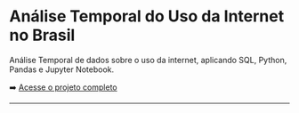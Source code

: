 # Análise Temporal do Uso da Internet no Brasil

Análise Temporal de dados sobre o uso da internet, aplicando SQL, Python, Pandas e Jupyter Notebook.

➡️ [Acesse o projeto completo](/AnaliseTemporal/Arquivos/ProjetoAnaliseTemporal)

---
